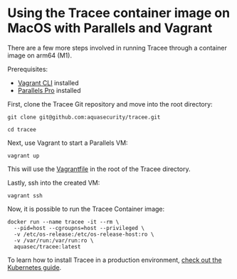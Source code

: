 # Using the Tracee container image on MacOS with Parallels and Vagrant

There are a few more steps involved in running Tracee through a container image on arm64 (M1).

Prerequisites:

* [Vagrant CLI](https://developer.hashicorp.com/vagrant/downloads) installed
* [Parallels Pro](https://www.parallels.com/uk/products/desktop/pro/) installed

First, clone the Tracee Git repository and move into the root directory:

```console
git clone git@github.com:aquasecurity/tracee.git

cd tracee
```

Next, use Vagrant to start a Parallels VM:

```console
vagrant up
```

This will use the [Vagrantfile](https://github.com/aquasecurity/tracee/blob/main/Vagrantfile) in the root of the Tracee directory.

Lastly, ssh into the created VM:

```console
vagrant ssh
```

Now, it is possible to run the Tracee Container image:

```shell
docker run --name tracee -it --rm \
  --pid=host --cgroupns=host --privileged \
  -v /etc/os-release:/etc/os-release-host:ro \
  -v /var/run:/var/run:ro \
  aquasec/tracee:latest
```

To learn how to install Tracee in a production environment, [check out the Kubernetes guide](./k8s-policies.md).
